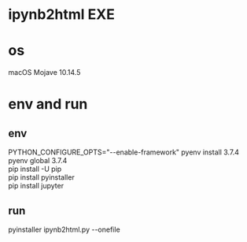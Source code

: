 # ipynb2html EXE

# os
macOS Mojave 10.14.5

# env and run

## env
PYTHON_CONFIGURE_OPTS="--enable-framework" pyenv install 3.7.4<br>
pyenv global 3.7.4<br>
pip install -U pip<br>
pip install pyinstaller<br>
pip install jupyter<br>

## run
pyinstaller ipynb2html.py --onefile
